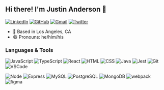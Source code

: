 ## Hi there! I'm Justin Anderson 👋

[![LinkedIn](https://img.shields.io/badge/jandersondev%20-%230077B5.svg?&style=flat-square&logo=linkedin&logoColor=white&link=https://www.linkedin.com/in/jandersondev/)](https://www.linkedin.com/in/jandersondev/)
[![GitHub](https://img.shields.io/badge/justin--anderson--dev%20-%23121011.svg?&style=flat-square&logo=github&logoColor=white&link=https://github.com/justin-anderson-dev)](https://github.com/justin-anderson-dev)
[![Gmail](https://img.shields.io/badge/justin@watchworddigital.com%20-%23D14836.svg?&style=flat-square&logo=gmail&logoColor=white&link=mailto:justin@watchworddigital.com)](mailto:justin@watchworddigital.com)
[![Twitter](https://img.shields.io/badge/theManderson%20-%231DA1F2.svg?&style=flat-square&logo=Twitter&logoColor=white&link=https://twitter.com/themanderson)](https://twitter.com/themanderson/)

- :round_pushpin: Based in Los Angeles, CA
- :smile: Pronouns: he/him/his

### Languages & Tools
![JavaScript](https://img.shields.io/badge/JavaScript%20-%23323330.svg?&style=flat-square&logo=javascript&logoColor=%23F7DF1E)
![TypeScript](https://shields.io/badge/TypeScript-3178C6?logo=TypeScript&logoColor=FFF&style=flat-square)
![React](https://img.shields.io/badge/React%20-%2320232a.svg?&style=flat-square&logo=react&logoColor=%2361DAFB)
![HTML](https://img.shields.io/badge/HTML5%20-%23E34F26.svg?&style=flat-square&logo=html5&logoColor=white)
![CSS](https://img.shields.io/badge/CSS3%20-%231572B6.svg?&style=flat-square&logo=css3&logoColor=white)
![Java](https://img.shields.io/badge/Java-ED8B00?style=flat-square&logo=openjdk&logoColor=white)
![Jest](https://img.shields.io/badge/Jest%20-%23C21325.svg?&style=flat-square&logo=Jest&logoColor=white)
![Git](https://img.shields.io/badge/Git%20-%23F05033.svg?&style=flat-square&logo=git&logoColor=white)
![VSCode](https://img.shields.io/badge/VS%20Code%20-%23007ACC.svg?&style=flat-square&logo=visual-studio-code&logoColor=white)

![Node](https://img.shields.io/badge/Node.js%20-%2343853D.svg?&style=flat-square&logo=node.js&logoColor=white)
![Express](https://img.shields.io/badge/Express%20-%23404d59.svg?&style=flat-square)
![MySQL](https://img.shields.io/badge/MySQL-%2300f.svg?&style=flat-square&logo=mysql&logoColor=white)
![PostgreSQL](https://img.shields.io/badge/PostgreSQL-%23316192.svg?&style=flat-square&logo=postgresql&logoColor=white)
![MongoDB](https://img.shields.io/badge/MongoDB-%234ea94b.svg?&style=flat-square&logo=mongodb&logoColor=white)
![webpack](https://img.shields.io/badge/webpack%20-%238DD6F9.svg?&style=flat-square&logo=webpack&logoColor=black)
![figma](https://img.shields.io/badge/figma-%23F24E1E.svg?&style=flat-square&logo=figma&logoColor=white)


<!--
**curmudgeonation/curmudgeonation** is a ✨ _special_ ✨ repository because its `README.md` (this file) appears on your GitHub profile.

Here are some ideas to get you started:

- 🔭 I’m currently working on ...
- 🌱 I’m currently learning ...
- 👯 I’m looking to collaborate on ...
- 🤔 I’m looking for help with ...
- 💬 Ask me about ...
- 📫 How to reach me: ...
- 😄 Pronouns: ...
- ⚡ Fun fact: ...
-->
